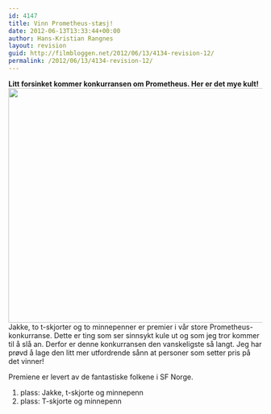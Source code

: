 ```yaml
---
id: 4147
title: Vinn Prometheus-stæsj!
date: 2012-06-13T13:33:44+00:00
author: Hans-Kristian Rangnes
layout: revision
guid: http://filmbloggen.net/2012/06/13/4134-revision-12/
permalink: /2012/06/13/4134-revision-12/
---
```

**Litt forsinket kommer konkurransen om Prometheus. Her er det mye kult!**  
<a href="http://filmbloggen.net/2012/06/13/vinn-prometheus-staesj/prometheus-staesj/" rel="attachment wp-att-4135"><img class="alignnone size-large wp-image-4135" src="http://filmbloggen.net/wp-content/uploads//2012/06/prometheus-stæsj-620x465.jpg" alt="" width="620" height="465" /></a>  
Jakke, to t-skjorter og to minnepenner er premier i vår store Prometheus-konkurranse. Dette er ting som ser sinnsykt kule ut og som jeg tror kommer til å slå an. Derfor er denne konkurransen den vanskeligste så langt. Jeg har prøvd å lage den litt mer utfordrende sånn at personer som setter pris på det vinner!

Premiene er levert av de fantastiske folkene i SF Norge.

1. plass: Jakke, t-skjorte og minnepenn  
2. plass: T-skjorte og minnepenn
